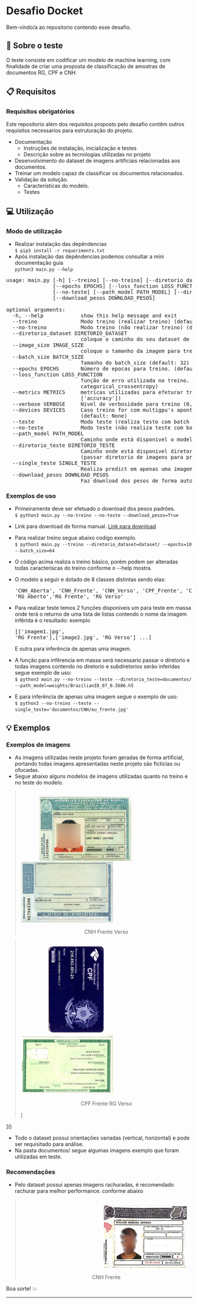 # Desafio Docket

Bem-vindo/a ao repositorio contendo esse desafio.  

## :scroll: Sobre o teste
O teste consiste em codificar um modelo de machine learning, com finalidade de criar uma proposta de classificação de amostras de documentos RG, CPF e CNH.

## :clipboard: Requisitos

### Requisitos obrigatórios
Este repositorio além dos requisitos proposto pelo desafio contêm outros requisitos necessarios para estruturação do projeto.

* Documentação
  * Instruções de instalação, inicialização e testes
  * Descrição sobre as tecnologias utilizadas no projeto
* Desenvolvimento do dataset de imagens artificiais relacionadas aos documentos.
* Treinar um modelo capaz de classificar os documentos relacionados.
* Validação da solução.
  * Caracteristicas do modelo.
  * Testes

## :computer: Utilização

### Modo de utilização
* Realizar instalação das depêndencias \
`$ pip3 install -r requeriments.txt`
* Após instalação das depêndencias podemos consultar a mini documentação guia \
`python3 main.py --help`

<pre>
usage: main.py [-h] [--treino] [--no-treino] [--diretorio_dataset DIRETORIO_DATASET] [--image_size IMAGE_SIZE] [--batch_size BATCH_SIZE]
               [--epochs EPOCHS] [--loss_function LOSS_FUNCTION] [--metrics METRICS] [--verbose VERBOSE] [--devices DEVICES] [--teste]
               [--no-teste] [--path_model PATH_MODEL] [--diretorio_teste DIRETORIO_TESTE] [--single_teste SINGLE_TESTE]
               [--download_pesos DOWNLOAD_PESOS]

optional arguments:
  -h, --help            show this help message and exit
  --treino              Modo treino (realizar treino) (default: False)
  --no-treino           Modo treino (não realizar treino) (default: False)
  --diretorio_dataset DIRETORIO_DATASET
                        coloque o caminho do seu dataset de acordo com a documentação disponivel no README.md (default: dataset/)
  --image_size IMAGE_SIZE
                        coloque o tamanho da imagem para treino. (default: (150, 150))
  --batch_size BATCH_SIZE
                        Tamanho do batch_size (default: 32)
  --epochs EPOCHS       Número de epocas para treino. (default: 10)
  --loss_function LOSS_FUNCTION
                        função de erro utilizada no treino. (todas disponiveis de acordo com a documentação do tensorflow (default:
                        categorical_crossentropy)
  --metrics METRICS     metricas utilizadas para efeturar treino. (todas disponiveis de acordo com a documentação do tensorflow. (default:
                        ['accuracy'])
  --verbose VERBOSE     Nivel de verbosidade para treino (0, 1, 2). (default: 1)
  --devices DEVICES     Caso treino for com multigpu's apontar quais dispositivos utilizar. Exemplo: devices=["/gpu:0", "/gpu:1", "/gpu:2"]
                        (default: None)
  --teste               Modo teste (realiza teste com batch de imagens ou single). (default: False)
  --no-teste            Modo teste (não realiza teste com batch de imagens ou single). (default: False)
  --path_model PATH_MODEL
                        Caminho onde está disponivel o modelo para teste. (default: weights/BrazilianID_01_0.0837.h5)
  --diretorio_teste DIRETORIO_TESTE
                        Caminho onde está disponivel diretorio para imagens de teste, de acordo com a documentação disponivel no README.md
                        (passar diretorio de imagens para predição) (default: documentos/)
  --single_teste SINGLE_TESTE
                        Realiza predict em apenas uma imagem. (passar caminho da imagem) (default: None)
  --download_pesos DOWNLOAD_PESOS
                        Faz download dos pesos de forma automatica. (default: True)
</pre>

### Exemplos de uso
* Primeiramente deve ser efetuado o download dos pesos padrões.\
`$ python3 main.py --no-treino --no-teste --download_pesos=True`

* Link para download de forma manual. 
[Link para download](https://drive.google.com/file/d/1nYNIq7tX8RtP49Y7czGfETtzgTAPFZIH/view?usp=sharing)

* Para realizar treino segue abaixo codigo exemplo.\
`$ python3 main.py --treino --diretorio_dataset=dataset/ --epochs=10 --batch_size=64`
* O código acima realiza o treino básico, porém podem ser alteradas todas caracteriscas do treino conforme o --help mostra.
* O modelo a seguir e dotado de 8 classes distintas sendo elas: <pre>'CNH_Aberta', 'CNH_Frente', 'CNH_Verso', 'CPF_Frente', 'CPF_Verso', 'RG_Aberto','RG_Frente', 'RG_Verso'</pre>
* Para realizar teste temos 2 funções disponíveis um para teste em massa onde terá o returno de uma lista de listas contendo o nome da imagem infêrida é o resultado: exemplo <pre>[['imagem1.jpg', 'RG_Frente'],['image2.jpg', 'RG_Verso'] ...]</pre> E outra para inferência de apenas uma imagem.
* A função para infêrencia em massa será necessario passar o diretorio e todas imagens contendo no diretorio e subdiretorios serão inferidas segue exemplo de uso:\
`$ python3 main.py --no-treino --teste --diretorio_teste=documentos/ --path_model=weights/BrazilianID_07_0.5606.h5`
* E para inferência de apenas uma imagem segue o exemplo de uso:\
`$ python3 --no-treino --teste --single_teste='documentos/CNH/eu_frente.jpg'`

## :bulb: Exemplos

### Exemplos de imagens
* As imagens utilizadas neste projeto foram geradas de forma artificial, portando todas imagens apresentadas neste projeto são ficticias ou ofucadas.
* Segue abaixo alguns modelos de imagens utilizadas quanto no treino e no teste do modelo.

> \
> <img src="https://github.com/BrWillian/docket/blob/main/documentos/CNH/00003644_in.jpg?raw=true" hspace="50" width="250">
> <img src="https://github.com/BrWillian/docket/blob/main/documentos/CNH/00007257_in.jpg?raw=true" width="250"><p>
> <center>CNH Frente Verso</center>


> \
> <img src="https://github.com/BrWillian/docket/blob/main/documentos/CPF/00010912_in.jpg?raw=true" width="150" hspace="75" >
> <img src="https://github.com/BrWillian/docket/blob/main/documentos/RG/00025937_in.jpg?raw=true" width="250">
> <p align="center">CPF Frente  RG Verso</p>[
]()
* Todo o dataset possui orientações variadas (vertical, horizontal) e pode ser requisitado para análise.
* Na pasta documentos/ segue algumas imagens exemplo que foram utilizadas em teste.

### Recomendações
* Pelo dataset possui apenas imagens rachuradas, é recomendado rachurar para melhor performance. conforme abaixo
> \
> <img src="https://github.com/BrWillian/docket/blob/main/documentos/CNH/eu_frente.jpg?raw=true" width="225" hspace="225"><p>
> <p align="center"> CNH Frente</p>
Boa sorte! :boom:

---
